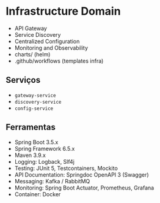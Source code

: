 # Infrastructure Domain

- API Gateway
- Service Discovery 
- Centralized Configuration
- Monitoring and Observability
- charts/ (helm)
- .github/workflows (templates infra)

## Serviços

- `gateway-service`
- `discovery-service`
- `config-service`
  
## Ferramentas 

- Spring Boot 3.5.x
- Spring Framework 6.5.x
- Maven 3.9.x
- Logging: Logback, Slf4j
- Testing: JUnit 5, Testcontainers, Mockito
- API Documentation: Springdoc OpenAPI 3 (Swagger)
- Messaging: Kafka / RabbitMQ
- Monitoring: Spring Boot Actuator, Prometheus, Grafana
- Container: Docker
